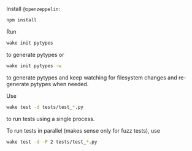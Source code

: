 Install `@openzeppelin`:
```bash
npm install
```

Run
```bash
wake init pytypes
```
to generate pytypes or
```bash
wake init pytypes -w
```
to generate pytypes and keep watching for filesystem changes and re-generate pytypes when needed.

Use
```bash
wake test -d tests/test_*.py
```
to run tests using a single process.

To run tests in parallel (makes sense only for fuzz tests), use
```bash
wake test -d -P 2 tests/test_*.py
```
